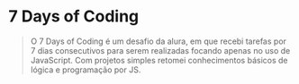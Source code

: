 # 7 Days of Coding

> O 7 Days of Coding é um desafio da alura, em que recebi tarefas por 7 dias consecutivos para serem realizadas focando apenas no uso de JavaScript. Com projetos simples retomei conhecimentos básicos de lógica e programação por JS.
